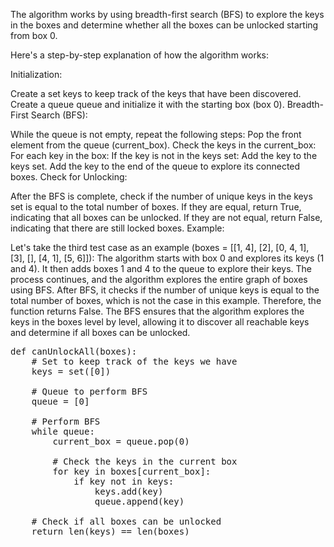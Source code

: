
The algorithm works by using breadth-first search (BFS) to explore the keys in the boxes and determine whether all the boxes can be unlocked starting from box 0.

Here's a step-by-step explanation of how the algorithm works:

Initialization:

Create a set keys to keep track of the keys that have been discovered.
Create a queue queue and initialize it with the starting box (box 0).
Breadth-First Search (BFS):

While the queue is not empty, repeat the following steps:
Pop the front element from the queue (current_box).
Check the keys in the current_box:
For each key in the box:
If the key is not in the keys set:
Add the key to the keys set.
Add the key to the end of the queue to explore its connected boxes.
Check for Unlocking:

After the BFS is complete, check if the number of unique keys in the keys set is equal to the total number of boxes.
If they are equal, return True, indicating that all boxes can be unlocked.
If they are not equal, return False, indicating that there are still locked boxes.
Example:

Let's take the third test case as an example (boxes = [[1, 4], [2], [0, 4, 1], [3], [], [4, 1], [5, 6]]):
The algorithm starts with box 0 and explores its keys (1 and 4).
It then adds boxes 1 and 4 to the queue to explore their keys.
The process continues, and the algorithm explores the entire graph of boxes using BFS.
After BFS, it checks if the number of unique keys is equal to the total number of boxes, which is not the case in this example. Therefore, the function returns False.
The BFS ensures that the algorithm explores the keys in the boxes level by level, allowing it to discover all reachable keys and determine if all boxes can be unlocked.


<pre>
def canUnlockAll(boxes):
    # Set to keep track of the keys we have
    keys = set([0])

    # Queue to perform BFS
    queue = [0]

    # Perform BFS
    while queue:
        current_box = queue.pop(0)

        # Check the keys in the current box
        for key in boxes[current_box]:
            if key not in keys:
                keys.add(key)
                queue.append(key)

    # Check if all boxes can be unlocked
    return len(keys) == len(boxes)
</pre>

